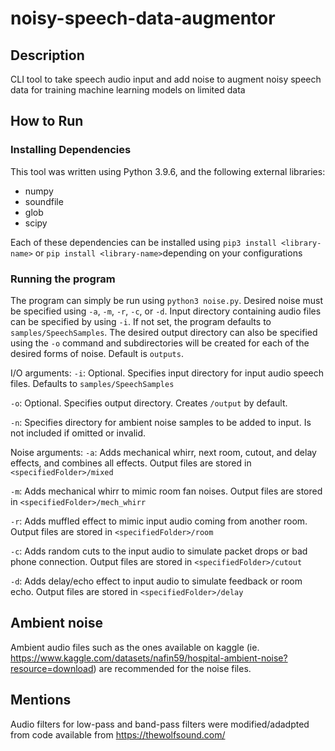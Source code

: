 # noisy-speech-data-augmentor

## Description

CLI tool to take speech audio input and add noise to augment noisy speech data for training machine learning models on limited data

## How to Run

### Installing Dependencies

This tool was written using Python 3.9.6, and the following external libraries:
- numpy
- soundfile
- glob
- scipy

Each of these dependencies can be installed using `pip3 install <library-name>` or `pip install <library-name>`depending on your configurations

### Running the program

The program can simply be run using `python3 noise.py`. Desired noise must be specified using `-a`, `-m`, `-r`, `-c`, or `-d`. Input directory containing audio files can be specified by using `-i`. If not set, the program defaults to `samples/SpeechSamples`. The desired output directory can also be specified using the `-o` command and subdirectories will be created for each of the desired forms of noise. Default is `outputs`.

I/O arguments:
`-i`: Optional. Specifies input directory for input audio speech files. Defaults to `samples/SpeechSamples`

`-o`: Optional. Specifies output directory. Creates `/output` by default.

`-n`: Specifies directory for ambient noise samples to be added to input. Is not included if omitted or invalid.

Noise arguments:
`-a`: Adds mechanical whirr, next room, cutout, and delay effects, and combines all effects. Output files are stored in `<specifiedFolder>/mixed`

`-m`: Adds mechanical whirr to mimic room fan noises. Output files are stored in `<specifiedFolder>/mech_whirr`

`-r`: Adds muffled effect to mimic input audio coming from another room. Output files are stored in `<specifiedFolder>/room`

`-c`: Adds random cuts to the input audio to simulate packet drops or bad phone connection. Output files are stored in `<specifiedFolder>/cutout`

`-d`: Adds delay/echo effect to input audio to simulate feedback or room echo. Output files are stored in `<specifiedFolder>/delay`

## Ambient noise
Ambient audio files such as the ones available on kaggle (ie. https://www.kaggle.com/datasets/nafin59/hospital-ambient-noise?resource=download) are recommended for the noise files.

## Mentions
Audio filters for low-pass and band-pass filters were modified/adadpted from code available from https://thewolfsound.com/